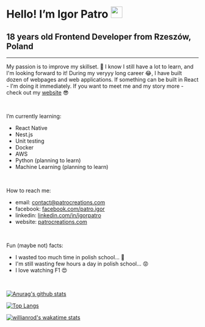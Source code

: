 # Hello! I’m Igor Patro  <img src="https://github.com/TheDudeThatCode/TheDudeThatCode/blob/master/Assets/Hi.gif" width="30px">

## 18 years old Frontend Developer from Rzeszów, Poland

---

My passion is to improve my skillset. 🙏 I know I still have a lot to learn, and I'm looking forward to it! During my veryyy long career 😂, I have built dozen of webpages and web applications. If something can be built in React - I'm doing it immediately. If you want to meet me and my story more - check out my [website](https://patrocreations.com) 😎

<br/>

I’m currently learning:
- React Native
- Nest.js
- Unit testing
- Docker
- AWS
- Python (planning to learn)
- Machine Learning (planning to learn)

<br/>

How to reach me: 
- email: contact@patrocreations.com
- facebook: [facebook.com/patro.igor](https://facebook.com/patro.igor/)
- linkedin: [linkedin.com/in/igorpatro](https://www.linkedin.com/in/igorpatro/)
- website: [patrocreations.com](https://patrocreations.com)

<br/>

Fun (maybe not) facts: 
- I wasted too much time in polish school... 🤮
- I'm still wasting few hours a day in polish school... 😡
- I love watching F1 😍 

<br/>

[![Anurag's github stats](https://github-readme-stats.vercel.app/api?username=IgorPatro&theme=dracula&show_icons=true&hide=stars,issues,contribs&count_private=true&include_all_commits=true)](https://github.com/anuraghazra/github-readme-stats)

[![Top Langs](https://github-readme-stats.vercel.app/api/top-langs/?username=IgorPatro&theme=dracula&show_icons=true&langs_count=10)](https://github.com/anuraghazra/github-readme-stats)

[![willianrod's wakatime stats](https://github-readme-stats.vercel.app/api/wakatime?username=IgorPatro&theme=dracula&v=2)](https://github.com/anuraghazra/github-readme-stats)

